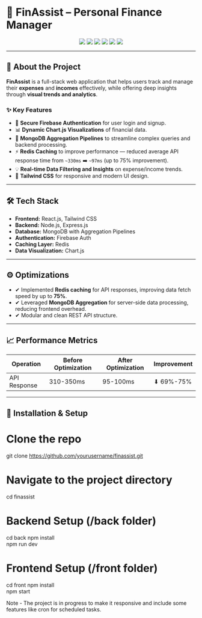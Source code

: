 
# 💼 FinAssist – Personal Finance Manager


<p align="center">
  <img src="https://img.shields.io/badge/MERN-Stack-green?style=for-the-badge" />
  <img src="https://img.shields.io/badge/Firebase-Auth-orange?style=for-the-badge" />
  <img src="https://img.shields.io/badge/Redis-Cache-red?style=for-the-badge" />
  <img src="https://img.shields.io/badge/MongoDB-Aggregation-brightgreen?style=for-the-badge" />
  <img src="https://img.shields.io/badge/Chart.js-Visualize-blueviolet?style=for-the-badge" />
  <img src="https://img.shields.io/badge/TailwindCSS-Styling-0ea5e9?style=for-the-badge" />
</p>

---

## 📌 About the Project

**FinAssist** is a full-stack web application that helps users track and manage their **expenses** and **incomes** effectively, while offering deep insights through **visual trends and analytics**.

### ✨ Key Features

- 🔐 **Secure Firebase Authentication** for user login and signup.
- 📊 **Dynamic Chart.js Visualizations** of financial data.
- 🚀 **MongoDB Aggregation Pipelines** to streamline complex queries and backend processing.
- ⚡ **Redis Caching** to improve performance — reduced average API response time from `~330ms` ➡️ `~97ms` (up to 75% improvement).
- 💡 **Real-time Data Filtering and Insights** on expense/income trends.
- 📱 **Tailwind CSS** for responsive and modern UI design.

---


## 🛠️ Tech Stack

- **Frontend:** React.js, Tailwind CSS
- **Backend:** Node.js, Express.js
- **Database:** MongoDB with Aggregation Pipelines
- **Authentication:** Firebase Auth
- **Caching Layer:** Redis
- **Data Visualization:** Chart.js

---

## ⚙️ Optimizations

- ✔ Implemented **Redis caching** for API responses, improving data fetch speed by up to **75%**.
- ✔ Leveraged **MongoDB Aggregation** for server-side data processing, reducing frontend overhead.
- ✔ Modular and clean REST API structure.

---

## 📈 Performance Metrics

| Operation | Before Optimization | After Optimization | Improvement |
|-----------|---------------------|--------------------|-------------|
| API Response | 310-350ms | 95-100ms | ⬇ 69%-75% |

---

## 🚀 Installation & Setup


# Clone the repo
git clone https://github.com/yourusername/finassist.git

# Navigate to the project directory
cd finassist

# Backend Setup (/back folder)
cd back
npm install         
npm run dev         

#  Frontend Setup (/front folder)
cd front
npm install         
npm start 


Note - The project is in progress to make it responsive and include some features like cron for scheduled tasks.



